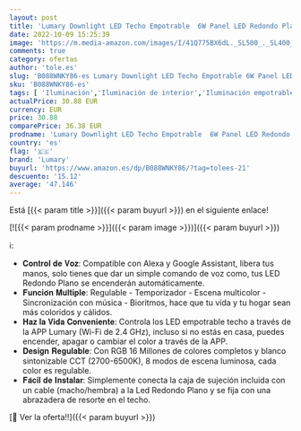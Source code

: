 ```yaml
---
layout: post
title: 'Lumary Downlight LED Techo Empotrable  6W Panel LED Redondo Plano  2700K-6500K  Compatible con Alexa & Google Home  12 x 2 cm  2 Pack'
date: 2022-10-09 15:25:39
image: 'https://m.media-amazon.com/images/I/41Q775BX6dL._SL500_._SL400_.jpg'
comments: true
category: ofertas
author: 'tole.es'
slug: 'B088WNKY86-es Lumary Downlight LED Techo Empotrable 6W Panel LED Redondo...'
sku: 'B088WNKY86-es'
tags: [ 'Iluminación','Iluminación de interior','Iluminación empotrable de interior','alexa','google','home','lumary','🇪🇸', ]
actualPrice: 30.88 EUR
currency: EUR
price: 30.88
comparePrice: 36.38 EUR
prodname: 'Lumary Downlight LED Techo Empotrable  6W Panel LED Redondo Plano  2700K-6500K  Compatible con Alexa & Google Home  12 x 2 cm  2 Pack'
country: 'es'
flag: '🇪🇸'
brand: 'Lumary'
buyurl: 'https://www.amazon.es/dp/B088WNKY86/?tag=tolees-21'
descuento: '15.12'
average: '47.146'
---
```


Está [{{< param title >}}]({{< param buyurl >}}) en el siguiente enlace!

[![{{< param prodname >}}]({{< param image >}})]({{< param buyurl >}})

ℹ️:

- 𝐂𝐨𝐧𝐭𝐫𝐨𝐥 𝐝𝐞 𝐕𝐨𝐳: Compatible con Alexa y Google Assistant, libera tus manos, solo tienes que dar un simple comando de voz como, tus LED Redondo Plano se encenderán automáticamente.
- 𝐅𝐮𝐧𝐜𝐢𝐨́𝐧 𝐌𝐮́𝐥𝐭𝐢𝐩𝐥𝐞: Regulable - Temporizador - Escena multicolor - Sincronización con música - Bioritmos, hace que tu vida y tu hogar sean más coloridos y cálidos.
- 𝐇𝐚𝐳 𝐥𝐚 𝐕𝐢𝐝𝐚 𝐂𝐨𝐧𝐯𝐞𝐧𝐢𝐞𝐧𝐭𝐞: Controla los LED empotrable techo a través de la APP Lumary (Wi-Fi de 2.4 GHz), incluso si no estás en casa, puedes encender, apagar o cambiar el color a través de la APP.
- 𝐃𝐞𝐬𝐢𝐠𝐧 𝐑𝐞𝐠𝐮𝐥𝐚𝐛𝐥𝐞: Con RGB 16 Millones de colores completos y blanco sintonizable CCT (2700-6500K), 8 modos de escena luminosa, cada color es regulable.
- 𝐅𝐚́𝐜𝐢𝐥 𝐝𝐞 𝐈𝐧𝐬𝐭𝐚𝐥𝐚𝐫: Simplemente conecta la caja de sujeción incluida con un cable (macho/hembra) a la Led Redondo Plano y se fija con una abrazadera de resorte en el techo.

[🛒 Ver la oferta!!]({{< param buyurl >}})
